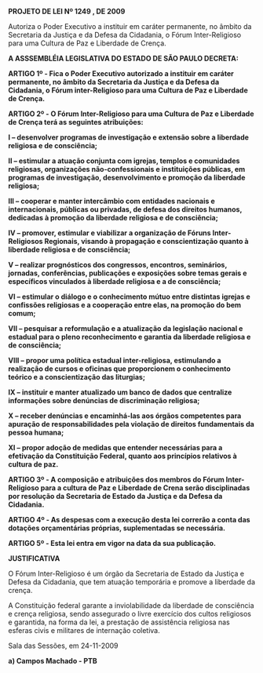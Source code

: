   

**PROJETO DE LEI Nº 1249 , DE 2009**

  

Autoriza o Poder Executivo a instituir em caráter permanente, no âmbito
da Secretaria da Justiça e da Defesa da Cidadania, o Fórum
Inter-Religioso para uma Cultura de Paz e Liberdade de Crença.

  

  

**A ASSSEMBLÉIA LEGISLATIVA DO ESTADO DE SÃO PAULO DECRETA:**

  

  

**ARTIGO 1º - Fica o Poder Executivo autorizado a instituir em caráter
permanente, no âmbito da Secretaria da Justiça e da Defesa da Cidadania,
o Fórum inter-Religioso para uma Cultura de Paz e Liberdade de Crença.**

  

**ARTIGO 2º - O Fórum Inter-Religioso para uma Cultura de Paz e
Liberdade de Crença terá as seguintes atribuições:**

  

**I – desenvolver programas de investigação e extensão sobre a liberdade
religiosa e de consciência;**

  

**II – estimular a atuação conjunta com igrejas, templos e comunidades
religiosas, organizações não-confessionais e instituições públicas, em
programas de investigação, desenvolvimento e promoção da liberdade
religiosa;**

  

**III – cooperar e manter intercâmbio com entidades nacionais e
internacionais, públicas ou privadas, de defesa dos direitos humanos,
dedicadas à promoção da liberdade religiosa e de consciência;**

  

**IV – promover, estimular e viabilizar a organização de Fóruns
Inter-Religiosos Regionais, visando à propagação e conscientização
quanto à liberdade religiosa e de consciência;**

  

**V – realizar prognósticos dos congressos, encontros, seminários,
jornadas, conferências, publicações e exposições sobre temas gerais e
específicos vinculados à liberdade religiosa e a de consciência;**

  

**VI – estimular o diálogo e o conhecimento mútuo entre distintas
igrejas e confissões religiosas e a cooperação entre elas, na promoção
do bem comum;**

  

**VII – pesquisar a reformulação e a atualização da legislação nacional
e estadual para o pleno reconhecimento e garantia da liberdade religiosa
e de consciência;**

  

**VIII – propor uma política estadual inter-religiosa, estimulando a
realização de cursos e oficinas que proporcionem o conhecimento teórico
e a conscientização das liturgias;**

  

**IX – instituir e manter atualizado um banco de dados que centralize
informações sobre denúncias de discriminação religiosa;**

  

**X – receber denúncias e encaminhá-las aos órgãos competentes para
apuração de responsabilidades pela violação de direitos fundamentais da
pessoa humana;**

  

**XI – propor adoção de medidas que entender necessárias para a
efetivação da Constituição Federal, quanto aos princípios relativos à
cultura de paz.**

  

**ARTIGO 3º - A composição e atribuições dos membros do Fórum
Inter-Religioso para a cultura de Paz e Liberdade de Crena serão
disciplinadas por resolução da Secretaria de Estado da Justiça e da
Defesa da Cidadania.**

  

**ARTIGO 4º - As despesas com a execução desta lei correrão a conta das
dotações orçamentárias próprias, suplementadas se necessária.**

  

**ARTIGO 5º - Esta lei entra em vigor na data da sua publicação.**

  

  

  

  

**JUSTIFICATIVA**

  

  

O Fórum Inter-Religioso é um órgão da Secretaria de Estado da Justiça e
Defesa da Cidadania, que tem atuação temporária e promove a liberdade da
crença.

A Constituição federal garante a inviolabilidade da liberdade de
consciência e crença religiosa, sendo assegurado o livre exercício dos
cultos religiosos e garantida, na forma da lei, a prestação de
assistência religiosa nas esferas civis e militares de internação
coletiva.

  

  

Sala das Sessões, em 24-11-2009

  

  

  

  

  

**a) Campos Machado - PTB**

  


